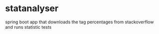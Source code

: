 # statanalyser
spring boot app that downloads the tag percentages from stackoverflow and runs statistic tests

